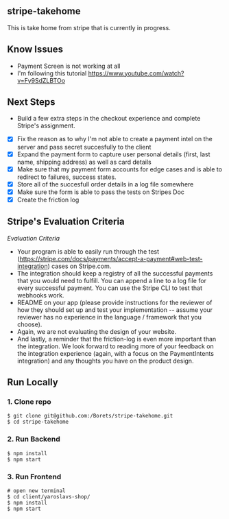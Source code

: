 ## stripe-takehome
This is take home from stripe that is currently in progress. 

## Know Issues 
* Payment Screen is not working at all
* I'm following this tutorial https://www.youtube.com/watch?v=Fy9SdZLBTOo

## Next Steps
* Build a few extra steps in the checkout experience and complete Stripe's assignment. 
- [X] Fix the reason as to why I'm not able to create a payment intel on the server and pass secret succesfully to the client
- [X] Expand the payment form to capture user personal details (first, last name, shipping address) as well as card details
- [X] Make sure that my payment form accounts for edge cases and is able to redirect to failures, success states. 
- [X] Store all of the succesfull order details in a log file somewhere
- [X] Make sure the form is able to pass the tests on Stripes Doc
- [X] Create the friction log

## Stripe's Evaluation Criteria
*Evaluation Criteria*
* Your program is able to easily run through the test (https://stripe.com/docs/payments/accept-a-payment#web-test-integration) cases on Stripe.com.
* The integration should keep a registry of all the successful payments that you would need to fulfill. You can append a line to a log file for every successful payment. You can use the Stripe CLI to test that webhooks work.
* README on your app (please provide instructions for the reviewer of how they should set up and test your implementation -- assume your reviewer has no experience in the language / framework that you choose).
* Again, we are not evaluating the design of your website.
* And lastly, a reminder that the friction-log is even more important than the integration. We look forward to reading more of your feedback on the integration experience (again, with a focus on the PaymentIntents integration) and any thoughts you have on the product design.

## Run Locally

### 1. Clone repo

```
$ git clone git@github.com:/Borets/stripe-takehome.git
$ cd stripe-takehome
```

### 2. Run Backend

```
$ npm install
$ npm start
```

### 3. Run Frontend

```
# open new terminal
$ cd client/yaroslavs-shop/
$ npm install
$ npm start
```